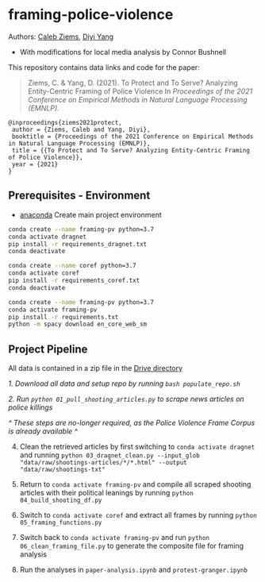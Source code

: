 # framing-police-violence

Authors: [Caleb Ziems](calebziems.com), [Diyi Yang](diyiyang.com)
- With modifications for local media analysis by Connor Bushnell

This repository contains data links and code for the paper:
> Ziems, C. & Yang, D. (2021). To Protect and To Serve? Analyzing Entity-Centric Framing of Police Violence In _Proceedings of the 2021 Conference on Empirical Methods in Natural Language Processing (EMNLP)_.

```
@inproceedings{ziems2021protect,
 author = {Ziems, Caleb and Yang, Diyi},
 booktitle = {Proceedings of the 2021 Conference on Empirical Methods in Natural Language Processing (EMNLP)},
 title = {{To Protect and To Serve? Analyzing Entity-Centric Framing of Police Violence}},
 year = {2021}
}
```

## Prerequisites - Environment
* [anaconda](https://www.anaconda.com/products/individual)
Create main project environment
```bash
conda create --name framing-pv python=3.7
conda activate dragnet
pip install -r requirements_dragnet.txt
conda deactivate

conda create --name coref python=3.7
conda activate coref
pip install -r requirements_coref.txt
conda deactivate

conda create --name framing-pv python=3.7
conda activate framing-pv
pip install -r requirements.txt
python -m spacy download en_core_web_sm
```

## Project Pipeline

All data is contained in a zip file in the [Drive directory](https://drive.google.com/file/d/12Kg0PS-kx6q1NR-Vwdfj7cM4yb3LrMqE/view?usp=sharing)

_1. Download all data and setup repo by running `bash populate_repo.sh`_

_2. Run `python 01_pull_shooting_articles.py` to scrape news articles on police killings_

_^ These steps are no-longer required, as the Police Violence Frame Corpus is already available ^_

4. Clean the retrieved articles by first switching to `conda activate dragnet` and running `python 03_dragnet_clean.py --input_glob "data/raw/shootings-articles/*/*.html" --output "data/raw/shootings-txt"`

4. Return to `conda activate framing-pv` and compile all scraped shooting articles with their political leanings by running `python 04_build_shooting_df.py`

5. Switch to `conda activate coref` and extract all frames by running `python 05_framing_functions.py`

6. Switch back to `conda activate framing-pv` and run `python 06_clean_framing_file.py` to generate the composite file for framing analysis

7. Run the analyses in `paper-analysis.ipynb` and `protest-granger.ipynb`
